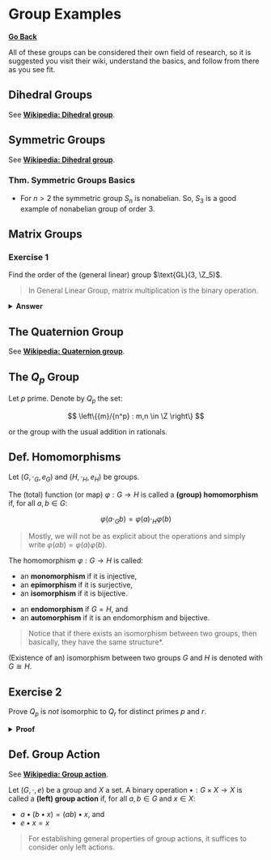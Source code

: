 # Group Examples

[**Go Back**](../00-index.md)

All of these groups can be considered their own field of research, so it is suggested you visit their wiki, understand the basics, and follow from there as you see fit.

## Dihedral Groups

See [**Wikipedia: Dihedral group**](https://en.wikipedia.org/wiki/Dihedral_group).

## Symmetric Groups

See [**Wikipedia: Dihedral group**](https://en.wikipedia.org/wiki/Symmetric_group).

### Thm. Symmetric Groups Basics

* For $n > 2$ the symmetric group $S_n$ is nonabelian. So, $S_3$ is a good example of nonabelian group of order $3$.

## Matrix Groups

### Exercise 1

Find the order of the (general linear) group $\text{GL}(3, \Z_5)$.

> In General Linear Group, matrix multiplication is the binary operation.

<details>
<summary><b>Answer</b></summary>
<br/>

$(5^3 - 1)(5^3 - 5)(5^3 - 5^2)$

</details>

<!-- General, Special, Diagonal, (upper) triangular, unitriangular -->

<!-- TODO: Define More groups and their notations  (Revise group p.24,25) -->

## The Quaternion Group

See [**Wikipedia: Quaternion group**](https://en.wikipedia.org/wiki/Quaternion_group).

## The $Q_p$ Group

Let $p$ prime. Denote by $Q_p$ the set:

$$
\left\{{m}/{n^p} : m,n \in \Z \right\}
$$

or the group with the usual addition in rationals.

## Def. Homomorphisms

Let $(G, \cdot_G, e_G)$ and $(H, \cdot_H, e_H)$ be groups.

The (total) function (or map) $\varphi: G \to H$ is called a **(group) homomorphism** if, for all $a, b \in G$:

$$\varphi(a \cdot_G b) = \varphi(a) \cdot_H \varphi(b)$$

> Mostly, we will not be as explicit about the operations and simply write $\varphi(ab)=\varphi(a)\varphi(b)$.

The homomorphism $\varphi: G \to H$ is called:

* an **monomorphism** if it is injective,
* an **epimorphism** if it is surjective,
* an **isomorphism** if it is bijective.

<!--  -->

* an **endomorphism** if $G=H$, and
* an **automorphism** if it is an endomorphism and bijective.

> Notice that if there exists an isomorphism between two groups, then basically, they have the  same structure*.

(Existence of an) isomorphism between two groups $G$ and $H$ is denoted with $G \cong H$.


## Exercise 2

Prove $Q_p$ is _not_ isomorphic to $Q_r$ for distinct primes $p$ and $r$.

<details>
<summary><b>Proof</b></summary>
<br/>

Exercise.

</details>

## Def. Group Action

See [**Wikipedia: Group action**](https://en.wikipedia.org/wiki/Group_action).

Let $(G, \cdot, e)$ be a group and $X$ a set. A binary operation $\bullet: G \times X \to X$ is called a **(left) group action** if, for all $a,b \in G$ and $x \in X$:

* $a \bullet (b \bullet x) = (a b) \bullet x$, and
* $e \bullet x = x$

> For establishing general properties of group actions, it suffices to consider only left actions.

